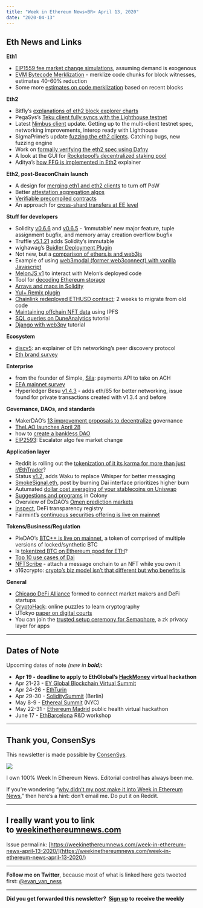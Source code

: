 ```yaml
---
title: "Week in Ethereum News<BR> April 13, 2020"
date: "2020-04-13"
---
```


## **Eth News and Links**

**Eth1**

- [EIP1559 fee market change simulations](https://github.com/ethereum/rig/blob/master/eip1559/eip1559.ipynb), assuming demand is exogenous
- [EVM Bytecode Merklization](https://medium.com/ewasm/evm-bytecode-merklization-2a8366ab0c90) - merklize code chunks for block witnesses, estimates 40-60% reduction
- Some more [estimates on code merklization](https://ethresear.ch/t/some-quick-numbers-on-code-merkelization/7260) based on recent blocks

**Eth2**

- Bitfly’s [explanations of eth2 block explorer charts](https://kb.beaconcha.in/charts)
- PegaSys’s [Teku client fully syncs with the Lighthouse testnet](https://twitter.com/benjaminion_xyz/status/1247631816498053120)
- Latest [Nimbus client](https://our.status.im/nimbus-update-april-10/) update. Getting up to the multi-client testnet spec, networking improvements, interop ready with Lighthouse
- SigmaPrime’s update [fuzzing the eth2 clients](https://blog.sigmaprime.io/beacon-fuzz-03.html). Catching bugs, new fuzzing engine
- Work on [formally verifying the eth2 spec using Dafny](https://github.com/PegaSysEng/eth2.0-dafny)
- A look at the GUI for [Rocketpool’s decentralized staking pool](https://medium.com/rocket-pool/development-update-10th-april-72db7824c8e0)
- Aditya’s [how FFG is implemented in Eth2](https://www.adiasg.me/2020/04/09/casper-ffg-in-eth2-0.html) explainer

**Eth2, post-BeaconChain launch**

- A design for [merging eth1 and eth2 clients](https://ethresear.ch/t/eth1-eth2-client-relationship/7248) to turn off PoW
- Better [attestation aggregation algos](https://ethresear.ch/t/attestation-aggregation-heuristics/7265)
- [Verifiable precompiled contracts](https://ethresear.ch/t/verifiable-precompiled-contracts/7242)
- An approach for [cross-shard transfers at EE level](https://ethresear.ch/t/asynchronous-user-level-eth-transfers-over-netted-balance-approach-for-ee-level-eth-transfers/7246)

**Stuff for developers**

- Solidity [v0.6.6](https://github.com/ethereum/solidity/releases/tag/v0.6.6) and [v0.6.5](https://github.com/ethereum/solidity/releases/tag/v0.6.5) - ‘immutable’ new major feature, tuple assignment bugfix, and memory array creation overflow bugfix
- Truffle [v5.1.21](https://github.com/trufflesuite/truffle/releases/tag/v5.1.21) adds Solidity’s immutable
- wighawag’s [Buidler Deployment Plugin](https://github.com/wighawag/buidler-deploy)
- Not new, but a [comparison of ethers.js and web3js](https://github.com/adrianmcli/web3-vs-ethers)
- Example of using [web3modal (former web3connect) with vanilla Javascript](https://www.reddit.com/r/ethdev/comments/fz55ln/web3modal_wallet_connecting_with_vanilla_js/)
- [MelonJS v1](https://medium.com/melonprotocol/melonjs-release-of-version-1-d627d691372c) to interact with Melon’s deployed code
- Tool for [decoding Ethereum storage](https://inuka.dev/an-ethereum-storage-decode-tool/)
- [Arrays and maps in Solidity](https://medium.com/coinmonks/array-and-map-in-solidity-a579b311d74b)
- [Yul+ Remix plugin](https://www.reddit.com/r/ethereum/comments/fxp1mv/easily_write_test_debug_yul_smart_contracts_with/)
- [Chainlink redeployed ETHUSD contract](https://twitter.com/chainlink/status/1248279409183899650); 2 weeks to migrate from old code
- [Maintaining offchain NFT data](https://medium.com/pinata/who-is-responsible-for-nft-data-99fb4e8147e4) using IPFS
- [SQL queries on DuneAnalytics](https://ethereumdev.io/explore-ethereum-data-with-sql-queries-on-dune-analytics/) tutorial
- [Django with web3py](https://medium.com/coinmonks/how-i-integrated-django-with-blockchain-and-built-a-decentralized-application-dapp-f104ae551e12) tutorial

**Ecosystem**

- [discv5](https://vac.dev/kademlia-to-discv5): an explainer of Eth networking’s peer discovery protocol
- [Eth brand survey](https://twitter.com/qnou/status/1245935118616756224)

**Enterprise**

- from the founder of Simple, [Sila](https://techcrunch.com/2020/04/08/programmable-fintech-payments-startup-sila-raises-7-7m-seed-to-wipe-out-ach/): payments API to take on ACH
- [EEA mainnet survey](https://medium.com/@tasd/eea-mainnet-survey-92a4ca7bebdb)
- Hyperledger Besu [v1.4.3](https://github.com/hyperledger/besu/releases/tag/1.4.3) - adds eth/65 for better networking, issue found for private transactions created with v1.3.4 and before

**Governance, DAOs, and standards**

- MakerDAO’s [13 improvement proposals to decentralize](https://blog.makerdao.com/the-first-13-maker-improvement-proposals-to-further-decentralization-of-makerdao) governance
- [TheLAO launches April 28](https://medium.com/@thelaoofficial/building-a-permissionless-silicon-valley-the-lao-launches-on-april-28-25f7837e92c5)
- how to [create a bankless DAO](https://bankless.substack.com/p/how-to-create-a-bankless-dao)
- [EIP2593](https://github.com/ethereum/EIPs/blob/ddb7a6afc477705ffdd8ba8b57774954a7955871/EIPS/eip-x.md): Escalator algo fee market change

**Application layer**

- Reddit is rolling out the [tokenization of it its karma for more than just r/EthTrader](https://medium.com/@MagoTsan/what-are-reddits-blockchain-based-community-points-363117e53733)?
- Status [v1.2](https://our.status.im/status-launches-private-peer-to-peer-messaging-protocol/), adds Waku to replace Whisper for better messaging
- [SmokeSignal.eth](https://www.reddit.com/r/ethereum/comments/fx87gk/in_response_to_the_current_panic_some_governments/), post by burning Dai interface prioritizes higher burn
- Autumated [dollar cost averaging of your stablecoins on Uniswap](https://www.reddit.com/r/ethereum/comments/fx8bso/i_built_a_dapp_to_automate_dollar_cost_averaging/)
- [Suggestions and programs](https://blog.colony.io/suggestions-and-programs/) in Colony
- Overview of DxDAO’s [Omen prediction markets](https://daotalk.org/t/omen-mvp-overview/1229)
- [Inspect](https://inspect.codefi.network/), DeFi transparency registry
- Fairmint’s [continuous securities offering is live on mainnet](https://blog.fairmint.co/fairmint-is-open-for-business/)

**Tokens/Business/Regulation**

- PieDAO’s [BTC++ is live on mainnet](https://www.reddit.com/r/ethereum/comments/fx5cpg/btc_by_piedaoorg_live_on_mainnet/), a token of comprised of multiple versions of locked/synthetic BTC
- Is [tokenized BTC on Ethereum good for ETH](https://bankless.substack.com/p/is-tokenized-btc-bullish-for-eth)?
- [Top 10 use cases of Dai](https://blog.makerdao.com/top-10-use-cases-and-benefits-of-the-dai-stablecoin/)
- [NFTScribe](https://conlan.github.io/nft-scribe/) - attach a message onchain to an NFT while you own it
- a16zcrypto: [crypto’s biz model isn’t that different but who benefits is](https://a16z.com/2020/04/08/crypto-network-effects/)

**General**

- [Chicago DeFi Alliance](https://chicagodefi.org/) formed to connect market makers and DeFi startups
- [CryptoHack](https://cryptohack.org/): online puzzles to learn cryptography
- UTokyo [paper on digital courts](https://www.carf.e.u-tokyo.ac.jp/admin/wp-content/uploads/2020/03/F474.pdf)
- You can join the [trusted setup ceremony for Semaphore](https://twitter.com/weijie_eth/status/1247115346554707969), a zk privacy layer for apps

* * *

## **Dates of Note**

Upcoming dates of note _(_new in **bold**_)_**:**

- **Apr 19 - deadline to apply to EthGlobal’s [HackMoney](https://medium.com/ethglobal/hackmoney-ethglobals-first-online-defi-hackathon-aa6e97815db0) virtual hackathon**
- Apr 21-23 - [EY Global Blockchain Virtual Summit](https://pub.ey.com/public/2019/1911/1911-3312324/global-blockchain-summit/home.html)
- Apr 24-26 - [EthTurin](https://ethturin.com/)
- Apr 29-30 - [SoliditySummit](https://solidity-summit.ethereum.org/) (Berlin)
- May 8-9 - [Ethereal Summit](https://www.etherealsummit.com/) (NYC)
- May 22-31 - [Ethereum Madrid](https://ethereummadrid.com/hackathon-2020-update/) public health virtual hackathon
- June 17 - [EthBarcelona](https://ethbarcelona.github.io/) R&D workshop

* * *

## **Thank you, ConsenSys**

This newsletter is made possible by [ConsenSys](https://consensys.net/).  

[![](https://cdn.substack.com/image/fetch/w_1456,c_limit,f_auto,q_auto:good/https%3A%2F%2Fbucketeer-e05bbc84-baa3-437e-9518-adb32be77984.s3.amazonaws.com%2Fpublic%2Fimages%2F08f1b2fd-57e2-4d4b-bd42-730c769114be_240x240.jpeg)](https://cdn.substack.com/image/fetch/c_limit,f_auto,q_auto:good/https%3A%2F%2Fbucketeer-e05bbc84-baa3-437e-9518-adb32be77984.s3.amazonaws.com%2Fpublic%2Fimages%2F08f1b2fd-57e2-4d4b-bd42-730c769114be_240x240.jpeg)

I own 100% Week In Ethereum News. Editorial control has always been me.

If you’re wondering “[why didn’t my post make it into Week in Ethereum News](https://www.evanvanness.com/post/179914035841/why-didnt-my-post-make-the-newsletter),” then here’s a hint: don’t email me. Do put it on Reddit.

* * *

## **I really want you to link to [weekinethereumnews.com](https://weekinethereumnews.com/)**

Issue permalink: [https://weekinethereumnews.com/week-in-ethereum-news-april-13-2020/](https://weekinethereumnews.com/week-in-ethereum-news-april-13-2020/)

* * *

**Follow me on Twitter**, because most of what is linked here gets tweeted first: [@evan\_van\_ness](https://twitter.com/evan_van_ness)

* * *

**Did you get forwarded this newsletter?  [Sign up](https://weekinethereum.substack.com/subscribe#about) to receive the weekly**

